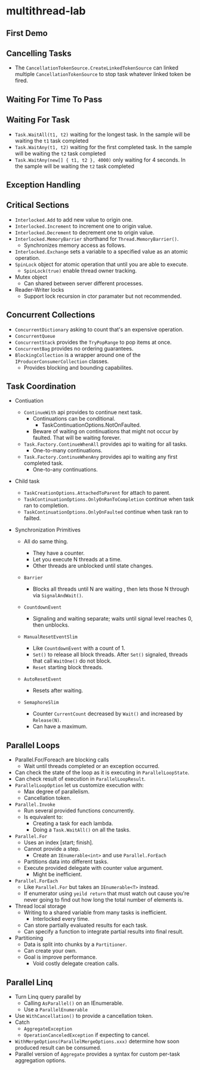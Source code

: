 # multithread-lab

## First Demo ##


## Cancelling Tasks ## 
* The `CancellationTokenSource.CreateLinkedTokenSource` can linked multiple `CancellationTokenSource` to stop task whatever linked token be fired.

## Waiting For Time To Pass ##


## Waiting For Task ##
* `Task.WaitAll(t1, t2)` waiting for the longest task. In the sample will be waiting the `t1` task completed
* `Task.WaitAny(t1, t2)` waiting for the first completed task. In the sample will be waiting the `t2` task completed
* `Task.WaitAny(new[] { t1, t2 }, 4000)` only waiting for 4 seconds. In the sample will be waiting the `t2` task completed

## Exception Handling ##


## Critical Sections ##
* `Interlocked.Add` to add new value to origin one.
* `Interlocked.Increment` to increment one to origin value.
* `Interlocked.Decrement` to decrement one to origin value.
* `Interlocked.MemoryBarrier` shorthand for `Thread.MemoryBarrier()`.
    * Synchronizes memory access as follows.
* `Interlocked.Exchange` sets a variable to a specified value as an atomic operation.
* `SpinLock` object for atomic operation that until you are able to execute.
    * `SpinLock(true)` enable thread owner tracking.
* Mutex object
    * Can shared between server different processes.
* Reader-Writer locks
    * Support lock recursion in ctor paramater but not recommended.


## Concurrent Collections ##
* `ConcurrentDictionary` asking to count that's an expensive operation.
* `ConcurrentQueue`
* `ConcurrentStack` provides the `TryPopRange` to pop items at once.
* `ConcurrentBag` provides no ordering guarantees.
* `BlockingCollection` is a wrapper around one of the `IProducerConsumerCollection` classes.
    * Provides blocking and bounding capabilites.

## Task Coordination ##
* Contiuation
    * `ContinueWith` api provides to continue next task.
        * Continuations can be conditional.
            * TaskContinuationOptions.NotOnFaulted.
        * Beware of waiting on continuations that might not occur by faulted. That will be waiting forever.
    * `Task.Factory.ContinueWhenAll` provides api to waiting for all tasks.
        * One-to-many continuations.
    * `Task.Factory.ContinueWhenAny` provides api to waiting any first completed task.
        * One-to-any continuations.
        
* Child task
    * `TaskCreationOptions.AttachedToParent` for attach to parent.
    * `TaskContinuationOptions.OnlyOnRanToCompletion` continue when task ran to completion.
    * `TaskContinuationOptions.OnlyOnFaulted` continue when task ran to failted.

* Synchronization Primitives
    * All do same thing. 
        * They have a counter.
        * Let you execute N threads at a time.
        * Other threads are unblocked until state changes.

    * `Barrier`
        * Blocks all threads until N are waiting , then lets those N through via `SignalAndWait()`.
    * `CountdownEvent`
        * Signaling and waiting separate; waits until signal level reaches 0, then unblocks.
    * `ManualResetEventSlim`
        * Like `CountdownEvent` with a count of 1.
        * `Set()` to release all block threads. After `Set()` signaled, threads that call `WaitOne()` do not block.
        * `Reset` starting block threads. 
    * `AutoResetEvent`
        * Resets after waiting.
    * `SemaphoreSlim`
        * Counter `CurrentCount` decreased by `Wait()` and increased by `Release(N)`.
        * Can have a maximum.

## Parallel Loops ## 
* Parallel.For/Foreach are blocking calls
    * Wait until threads completed or an exception occurred.
* Can check the state of the loop as it is executing in `ParallelLoopState`.
* Can check result of execution in `ParallelLoopResult`.
* `ParallelLoopOption` let us customize execution with:
    * Max degree of parallelism.
    * Cancellation token.
* `Parallel.Invoke`
    * Run several provided functions concurrently.
    * Is equivalent to:
        * Creating a task for each lambda.
        * Doing a `Task.WaitAll()` on all the tasks.
* `Parallel.For`
    * Uses an index [start; finish].
    * Cannot provide a step.
        * Create an `IEnumerable<int>` and use `Parallel.ForEach`
    * Partitions data into different tasks.
    * Execute provided delegate with counter value argument.
        * Might be inefficient.
* `Parallel.ForEach`
    * Like `Parallel.For` but takes an `IEnumerable<T>` instead.
    * If enumerator using `yeild return` that must watch out cause you're never going to find out how long the total number of elements is.
* Thread local storage
    * Writing to a shared variable from many tasks is inefficient.
        * Interlocked every time.
    * Can store partially evaluated results for each task.
    * Can specify a function to integrate partial results into final result.
* Partitioning
    * Data is split into chunks by a `Partitioner`.
    * Can create your own.
    * Goal is improve performance.
        * Void costly delegate creation calls.


## Parallel Linq ##
* Turn Linq query parallel by 
    * Calling `AsParallel()` on an IEnumerable.
    * Use a `ParallelEnumerable`
* Use `WithCancellation()` to provide a cancellation token.
* Catch
    * `AggregateException`
    * `OperationCanceledException` if expecting to cancel.
* `WithMergeOptions(ParallelMergeOptions.xxx)` determine how soon produced result can be consumed.
* Parallel version of `Aggregate` provides a syntax for custom per-task aggregation options.
